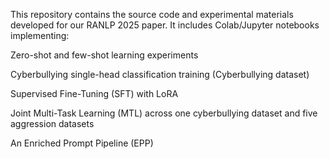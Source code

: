 This repository contains the source code and experimental materials developed for our RANLP 2025 paper. It includes Colab/Jupyter notebooks implementing:

Zero-shot and few-shot learning experiments

Cyberbullying single-head classification training (Cyberbullying dataset)

Supervised Fine-Tuning (SFT) with LoRA

Joint Multi-Task Learning (MTL) across one cyberbullying dataset and five aggression datasets

An Enriched Prompt Pipeline (EPP)
